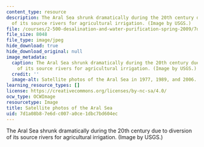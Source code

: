 ```yaml
---
content_type: resource
description: The Aral Sea shrunk dramatically during the 20th century due to diversion
  of its source rivers for agricultural irrigation. (Image by USGS.)
file: /courses/2-500-desalination-and-water-purification-spring-2009/7d1a08b87e6dc007a0ce1dbc7bd604ec_2-500s09-th.jpg
file_size: 8048
file_type: image/jpeg
hide_download: true
hide_download_original: null
image_metadata:
  caption: The Aral Sea shrunk dramatically during the 20th century due to diversion
    of its source rivers for agricultural irrigation. (Image by USGS.)
  credit: ''
  image-alt: Satellite photos of the Aral Sea in 1977, 1989, and 2006.
learning_resource_types: []
license: https://creativecommons.org/licenses/by-nc-sa/4.0/
ocw_type: OCWImage
resourcetype: Image
title: Satellite photos of the Aral Sea
uid: 7d1a08b8-7e6d-c007-a0ce-1dbc7bd604ec
---
```

The Aral Sea shrunk dramatically during the 20th century due to diversion of its source rivers for agricultural irrigation. (Image by USGS.)